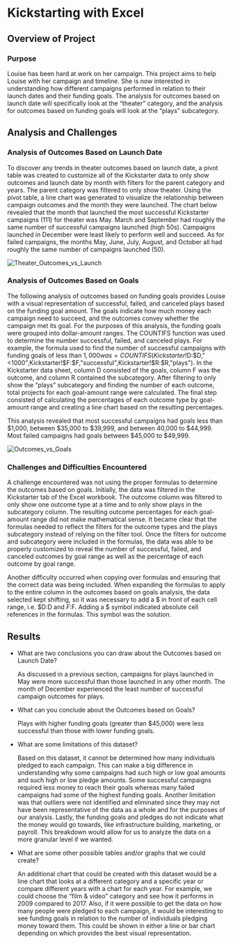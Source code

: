 # Kickstarting with Excel

## Overview of Project

### Purpose

Louise has been hard at work on her campaign. This project aims to help Louise with her campaign and timeline. She is now interested in understanding how different campaigns performed in relation to their launch dates and their funding goals. The analysis for outcomes based on launch date will specifically look at the “theater” category, and the analysis for outcomes based on funding goals will look at the “plays” subcategory.

## Analysis and Challenges

### Analysis of Outcomes Based on Launch Date

To discover any trends in theater outcomes based on launch date, a pivot table was created to customize all of the Kickstarter data to only show outcomes and launch date by month with filters for the parent category and years. The parent category was filtered to only show theater. Using the pivot table, a line chart was generated to visualize the relationship between campaign outcomes and the month they were launched. The chart below revealed that the month that launched the most successful Kickstarter campaigns (111) for theater was May. March and September had roughly the same number of successful campaigns launched (high 50s). Campaigns launched in December were least likely to perform well and succeed. As for failed campaigns, the months May, June, July, August, and October all had roughly the same number of campaigns launched (50).

![Theater_Outcomes_vs_Launch](https://user-images.githubusercontent.com/90656004/136834719-37854c74-ec57-467e-add3-b1c040048b89.png)

### Analysis of Outcomes Based on Goals

The following analysis of outcomes based on funding goals provides Louise with a visual representation of successful, failed, and canceled plays based on the funding goal amount. The goals indicate how much money each campaign need to succeed, and the outcomes convey whether the campaign met its goal. For the purposes of this analysis, the funding goals were grouped into dollar-amount ranges. The COUNTIFS function was used to determine the number successful, failed, and canceled plays. For example, the formula used to find the number of successful campaigns with funding goals of less than $1,000 was =COUNTIFS(Kickstarter!$D:$D,"<1000",Kickstarter!$F:$F,"successful",Kickstarter!$R:$R,"plays"). In the Kickstarter data sheet, column D consisted of the goals, column F was the outcome, and column R contained the subcategory. After filtering to only show the “plays” subcategory and finding the number of each outcome, total projects for each goal-amount range were calculated. The final step consisted of calculating the percentages of each outcome type by goal-amount range and creating a line chart based on the resulting percentages. 

This analysis revealed that most successful campaigns had goals less than $1,000, between $35,000 to $39,999, and between 40,000 to $44,999. Most failed campaigns had goals between $45,000 to $49,999.

![Outcomes_vs_Goals](https://user-images.githubusercontent.com/90656004/136834734-eca41551-237e-4db0-9b69-70f9184d4e16.png)

### Challenges and Difficulties Encountered

A challenge encountered was not using the proper formulas to determine the outcomes based on goals. Initially, the data was filtered in the Kickstarter tab of the Excel workbook. The outcome column was filtered to only show one outcome type at a time and to only show plays in the subcategory column. The resulting outcome percentages for each goal-amount range did not make mathematical sense. It became clear that the formulas needed to reflect the filters for the outcome types and the plays subcategory instead of relying on the filter tool. Once the filters for outcome and subcategory were included in the formulas, the data was able to be properly customized to reveal the number of successful, failed, and canceled outcomes by goal range as well as the percentage of each outcome by goal range. 

Another difficulty occurred when copying over formulas and ensuring that the correct data was being included. When expanding the formulas to apply to the entire column in the outcomes based on goals analysis, the data selected kept shifting, so it was necessary to add a $ in front of each cell range, i.e. $D:D and $F:$F. Adding a $ symbol indicated absolute cell references in the formulas. This symbol was the solution.

## Results

- What are two conclusions you can draw about the Outcomes based on Launch Date?

  As discussed in a previous section, campaigns for plays launched in May were more successful than those launched in any other month. The month of December experienced the least number of successful campaign outcomes for plays. 

- What can you conclude about the Outcomes based on Goals?

  Plays with higher funding goals (greater than $45,000) were less successful than those with lower funding goals.

- What are some limitations of this dataset?

  Based on this dataset, it cannot be determined how many individuals pledged to each campaign. This can make a big difference in understanding why some campaigns had such high or low goal amounts and such high or low pledge amounts. Some successful campaigns required less money to reach their goals whereas many failed campaigns had some of the highest funding goals. Another limitation was that outliers were not identified and eliminated since they may not have been representative of the data as a whole and for the purposes of our analysis. Lastly, the funding goals and pledges do not indicate what the money would go towards, like infrastructure building, marketing, or payroll. This breakdown would allow for us to analyze the data on a more granular level if we wanted.

- What are some other possible tables and/or graphs that we could create?

  An additional chart that could be created with this dataset would be a line chart that looks at a different category and a specific year or compare different years with a chart for each year. For example, we could choose the “film & video” category and see how it performs in 2009 compared to 2017. Also, if it were possible to get the data on how many people were pledged to each campaign, it would be interesting to see funding goals in relation to the number of individuals pledging money toward them. This could be shown in either a line or bar chart depending on which provides the best visual representation. 

